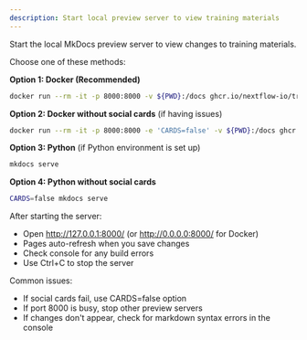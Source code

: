 ```yaml
---
description: Start local preview server to view training materials
---
```


Start the local MkDocs preview server to view changes to training materials.

Choose one of these methods:

**Option 1: Docker (Recommended)**
```bash
docker run --rm -it -p 8000:8000 -v ${PWD}:/docs ghcr.io/nextflow-io/training-mkdocs:latest
```

**Option 2: Docker without social cards** (if having issues)
```bash
docker run --rm -it -p 8000:8000 -e 'CARDS=false' -v ${PWD}:/docs ghcr.io/nextflow-io/training-mkdocs:latest
```

**Option 3: Python** (if Python environment is set up)
```bash
mkdocs serve
```

**Option 4: Python without social cards**
```bash
CARDS=false mkdocs serve
```

After starting the server:
- Open http://127.0.0.1:8000/ (or http://0.0.0.0:8000/ for Docker)
- Pages auto-refresh when you save changes
- Check console for any build errors
- Use Ctrl+C to stop the server

Common issues:
- If social cards fail, use CARDS=false option
- If port 8000 is busy, stop other preview servers
- If changes don't appear, check for markdown syntax errors in the console
